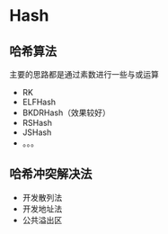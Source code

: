 # Hash
## 哈希算法
主要的思路都是通过素数进行一些与或运算
- RK
- ELFHash
- BKDRHash（效果较好）
- RSHash
- JSHash
- 。。。
## 哈希冲突解决法
- 开发散列法
- 开发地址法
- 公共溢出区